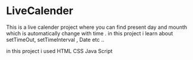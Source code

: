 # LiveCalender

This is a live calender project where you can find present day and mounth
which is automatically change with time .
in this project i learn about setTimeOut, setTimeInterval , Date etc ..

in this project i used 
HTML 
CSS
Java Script 

